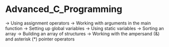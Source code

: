 # Advanced_C_Programming
-> Using assignment operators 
-> Working with arguments in the main function 
-> Setting up global variables 
-> Using static variables 
-> Sorting an array 
-> Building an array of structures 
-> Working with the ampersand (&amp;) and asterisk (*) pointer operators
